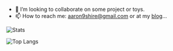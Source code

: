 - 👯 I’m looking to collaborate on some project or toys.
- 📫 How to reach me: aaron9shire@gmail.com or at my [blog](https://max-cheng.github.io)...

![Stats](https://github-readme-stats.vercel.app/api?username=max-cheng&count_private=true)

![Top Langs](https://github-readme-stats.vercel.app/api/top-langs/?username=max-cheng&hide=html,javascript)
